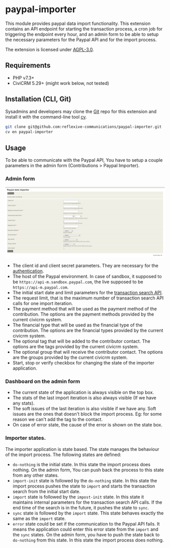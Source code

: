 # paypal-importer

This module provides paypal data import functionality. This extension contains an API endpoint for starting the transaction process, a cron job for triggering the endpoint every hour, and an admin form to be able to setup the necessary parameters for the Paypal API and for the import process.

The extension is licensed under [AGPL-3.0](LICENSE.txt).

## Requirements

* PHP v7.3+
* CiviCRM 5.29+ (might work below, not tested)

## Installation (CLI, Git)

Sysadmins and developers may clone the [Git](https://en.wikipedia.org/wiki/Git) repo for this extension and
install it with the command-line tool [cv](https://github.com/civicrm/cv).

```bash
git clone git@github.com:reflexive-communications/paypal-importer.git
cv en paypal-importer
```

## Usage

To be able to communicate with the Paypal API, You have to setup a couple parameters in the admin form (Contributions > Paypal Importer).

### Admin form

![settings](./images/paypal-import-form.png)

- The client id and client secret parameters. They are necessary for the [authentication](https://developer.paypal.com/docs/platforms/get-started/#get-api-credentials).
- The host of the Paypal environment. In case of sandbox, it supposed to be `https://api-m.sandbox.paypal.com`, the live supposed to be `https://api-m.paypal.com`.
- The initial start date and limit parameters for the [transaction search API](https://developer.paypal.com/docs/api/transaction-search/v1/).
- The request limit, that is the maximum number of transaction search API calls for one import iteration.
- The payment method that will be used as the payment method of the contribution. The options are the payment methods provided by the current civicrm system.
- The financial type that will be used as the financial type of the contribution. The options are the financial types provided by the current civicrm system.
- The optional tag that will be added to the contributor contact. The options are the tags provided by the current civicrm system.
- The optional group that will receive the contributor contact. The options are the groups provided by the current civicrm system.
- Start, stop or verify checkbox for changing the state of the importer application.

### Dashboard on the admin form

- The current state of the application is always visible on the top box.
- The stats of the last import iteration is also always visible (If we have any stats). 
- The soft issues of the last iteration is also visible if we have any. Soft issues are the ones that doesn't block the import process. Eg: for some reason we can't add the tag to the contact.
- On case of error state, the cause of the error is shown on the state box.

### Importer states.

The importer application is state based. The state manages the behaviour of the import process. The following states are defined:

- `do-nothing` is the initial state. In this state the import process does nothing. On the admin form, You can push back the process to this state from any other states.
- `import-init` state is followed by the `do-nothing` state. In this state the import process pushes the state to `import` and starts the transaction search from the initial start date.
- `import` state is followed by the `impost-init` state. In this state it maintains internal parameters for the transaction search API calls. If the end time of the search is in the future, it pushes the state to `sync`.
- `sync` state is followed by the `import` state. This state behaves exactly the same as the `import` state.
- `error` state could be set if the communication to the Paypal API fails. It means the application could enter this error state from the `import` and the `sync` states. On the admin form, you have to push the state back to `do-nothing` from this state. In this state the import process does nothing.
